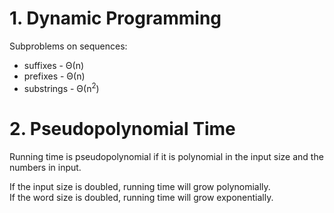 # 1. Dynamic Programming
Subproblems on sequences:
* suffixes - Θ(n)
* prefixes - Θ(n)
* substrings - Θ(n<sup>2</sup>)

# 2. Pseudopolynomial Time
Running time is pseudopolynomial if it is polynomial in the input size and the numbers in input. 

If the input size is doubled, running time will grow polynomially.  
If the word size is doubled, running time will grow exponentially.
